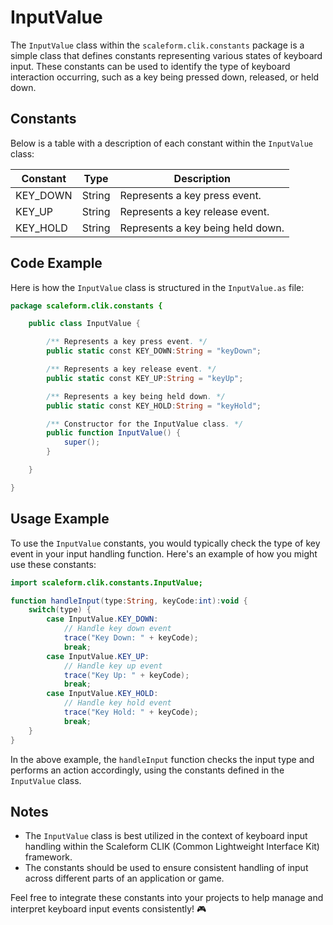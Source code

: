 ---
---
# InputValue
The `InputValue` class within the `scaleform.clik.constants` package is a simple class that defines constants representing various states of keyboard input.
These constants can be used to identify the type of keyboard interaction occurring, such as a key being pressed down, released, or held down.

## Constants

Below is a table with a description of each constant within the `InputValue` class:

| Constant   | Type   | Description                         |
|------------|--------|-------------------------------------|
| KEY_DOWN   | String | Represents a key press event.       |
| KEY_UP     | String | Represents a key release event.     |
| KEY_HOLD   | String | Represents a key being held down.   |

## Code Example

Here is how the `InputValue` class is structured in the `InputValue.as` file:

```actionscript
package scaleform.clik.constants {

    public class InputValue {

        /** Represents a key press event. */
        public static const KEY_DOWN:String = "keyDown";

        /** Represents a key release event. */
        public static const KEY_UP:String = "keyUp";

        /** Represents a key being held down. */
        public static const KEY_HOLD:String = "keyHold";

        /** Constructor for the InputValue class. */
        public function InputValue() {
            super();
        }

    }

}
```

## Usage Example

To use the `InputValue` constants, you would typically check the type of key event in your input handling function. Here's an example of how you might use these constants:

```actionscript
import scaleform.clik.constants.InputValue;

function handleInput(type:String, keyCode:int):void {
    switch(type) {
        case InputValue.KEY_DOWN:
            // Handle key down event
            trace("Key Down: " + keyCode);
            break;
        case InputValue.KEY_UP:
            // Handle key up event
            trace("Key Up: " + keyCode);
            break;
        case InputValue.KEY_HOLD:
            // Handle key hold event
            trace("Key Hold: " + keyCode);
            break;
    }
}
```

In the above example, the `handleInput` function checks the input type and performs an action accordingly, using the constants defined in the `InputValue` class.

## Notes

- The `InputValue` class is best utilized in the context of keyboard input handling within the Scaleform CLIK (Common Lightweight Interface Kit) framework.
- The constants should be used to ensure consistent handling of input across different parts of an application or game.

Feel free to integrate these constants into your projects to help manage and interpret keyboard input events consistently! 🎮
